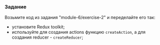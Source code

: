 ### Задание

Возьмите код из задания "module-6/exercise-2" и переделайте его так:
- установите Redux toolkit;
- используйте для создания actions функцию `createAction`, а для создания reducer - `createReducer`;

